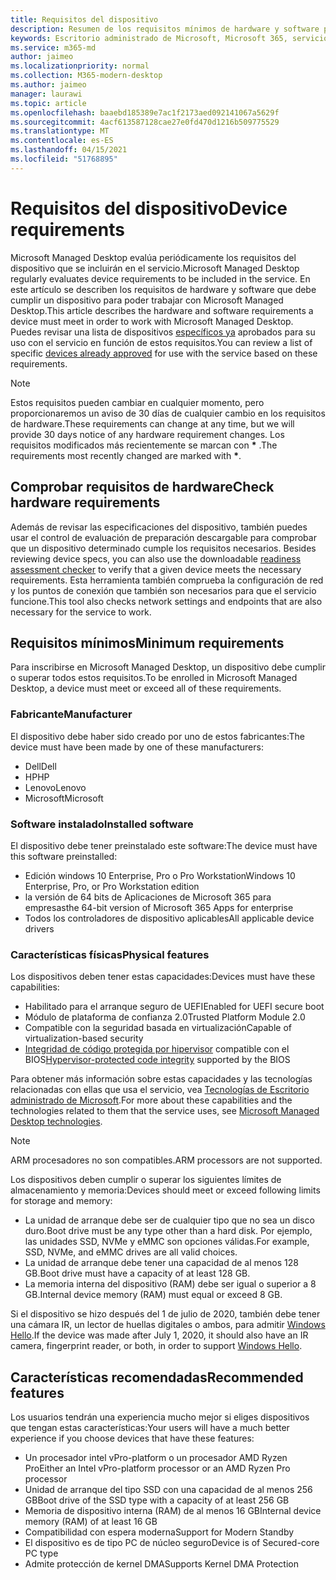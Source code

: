 ```yaml
---
title: Requisitos del dispositivo
description: Resumen de los requisitos mínimos de hardware y software para que los dispositivos funcionen con Microsoft Managed Desktop
keywords: Escritorio administrado de Microsoft, Microsoft 365, servicio, documentación
ms.service: m365-md
author: jaimeo
ms.localizationpriority: normal
ms.collection: M365-modern-desktop
ms.author: jaimeo
manager: laurawi
ms.topic: article
ms.openlocfilehash: baaebd185389e7ac1f2173aed092141067a5629f
ms.sourcegitcommit: 4acf613587128cae27e0fd470d1216b509775529
ms.translationtype: MT
ms.contentlocale: es-ES
ms.lasthandoff: 04/15/2021
ms.locfileid: "51768895"
---
```

# <a name="device-requirements"></a><span data-ttu-id="53d34-104">Requisitos del dispositivo</span><span class="sxs-lookup"><span data-stu-id="53d34-104">Device requirements</span></span>

<span data-ttu-id="53d34-105">Microsoft Managed Desktop evalúa periódicamente los requisitos del dispositivo que se incluirán en el servicio.</span><span class="sxs-lookup"><span data-stu-id="53d34-105">Microsoft Managed Desktop regularly evaluates device requirements to be included in the service.</span></span> <span data-ttu-id="53d34-106">En este artículo se describen los requisitos de hardware y software que debe cumplir un dispositivo para poder trabajar con Microsoft Managed Desktop.</span><span class="sxs-lookup"><span data-stu-id="53d34-106">This article describes the hardware and software requirements a device must meet in order to work with Microsoft Managed Desktop.</span></span> <span data-ttu-id="53d34-107">Puedes revisar una lista de dispositivos [específicos ya](device-list.md) aprobados para su uso con el servicio en función de estos requisitos.</span><span class="sxs-lookup"><span data-stu-id="53d34-107">You can review a list of specific [devices already approved](device-list.md) for use with the service based on these requirements.</span></span>

> [!NOTE]
> <span data-ttu-id="53d34-108">Estos requisitos pueden cambiar en cualquier momento, pero proporcionaremos un aviso de 30 días de cualquier cambio en los requisitos de hardware.</span><span class="sxs-lookup"><span data-stu-id="53d34-108">These requirements can change at any time, but we will provide 30 days notice of any hardware requirement changes.</span></span> <span data-ttu-id="53d34-109">Los requisitos modificados más recientemente se marcan con **\*** .</span><span class="sxs-lookup"><span data-stu-id="53d34-109">The requirements most recently changed are marked with **\***.</span></span> 

## <a name="check-hardware-requirements"></a><span data-ttu-id="53d34-110">Comprobar requisitos de hardware</span><span class="sxs-lookup"><span data-stu-id="53d34-110">Check hardware requirements</span></span>

<span data-ttu-id="53d34-111">Además de revisar las especificaciones del dispositivo, también puedes usar el control de evaluación de preparación descargable para comprobar que un dispositivo determinado cumple los requisitos necesarios. [](../get-ready/readiness-assessment-downloadable.md)</span><span class="sxs-lookup"><span data-stu-id="53d34-111">Besides reviewing device specs, you can also use the downloadable [readiness assessment checker](../get-ready/readiness-assessment-downloadable.md) to verify that a given device meets the necessary requirements.</span></span> <span data-ttu-id="53d34-112">Esta herramienta también comprueba la configuración de red y los puntos de conexión que también son necesarios para que el servicio funcione.</span><span class="sxs-lookup"><span data-stu-id="53d34-112">This tool also checks network settings and endpoints that are also necessary for the service to work.</span></span>

## <a name="minimum-requirements"></a><span data-ttu-id="53d34-113">Requisitos mínimos</span><span class="sxs-lookup"><span data-stu-id="53d34-113">Minimum requirements</span></span>

<span data-ttu-id="53d34-114">Para inscribirse en Microsoft Managed Desktop, un dispositivo debe cumplir o superar todos estos requisitos.</span><span class="sxs-lookup"><span data-stu-id="53d34-114">To be enrolled in Microsoft Managed Desktop, a device must meet or exceed all of these requirements.</span></span>

### <a name="manufacturer"></a><span data-ttu-id="53d34-115">Fabricante</span><span class="sxs-lookup"><span data-stu-id="53d34-115">Manufacturer</span></span>

<span data-ttu-id="53d34-116">El dispositivo debe haber sido creado por uno de estos fabricantes:</span><span class="sxs-lookup"><span data-stu-id="53d34-116">The device must have been made by one of these manufacturers:</span></span>

- <span data-ttu-id="53d34-117">Dell</span><span class="sxs-lookup"><span data-stu-id="53d34-117">Dell</span></span>
- <span data-ttu-id="53d34-118">HP</span><span class="sxs-lookup"><span data-stu-id="53d34-118">HP</span></span>
- <span data-ttu-id="53d34-119">Lenovo</span><span class="sxs-lookup"><span data-stu-id="53d34-119">Lenovo</span></span>
- <span data-ttu-id="53d34-120">Microsoft</span><span class="sxs-lookup"><span data-stu-id="53d34-120">Microsoft</span></span>


### <a name="installed-software"></a><span data-ttu-id="53d34-121">Software instalado</span><span class="sxs-lookup"><span data-stu-id="53d34-121">Installed software</span></span>

<span data-ttu-id="53d34-122">El dispositivo debe tener preinstalado este software:</span><span class="sxs-lookup"><span data-stu-id="53d34-122">The device must have this software preinstalled:</span></span>

- <span data-ttu-id="53d34-123">Edición windows 10 Enterprise, Pro o Pro Workstation</span><span class="sxs-lookup"><span data-stu-id="53d34-123">Windows 10 Enterprise, Pro, or Pro Workstation edition</span></span>
- <span data-ttu-id="53d34-124">la versión de 64 bits de Aplicaciones de Microsoft 365 para empresas</span><span class="sxs-lookup"><span data-stu-id="53d34-124">the 64-bit version of Microsoft 365 Apps for enterprise</span></span> 
- <span data-ttu-id="53d34-125">Todos los controladores de dispositivo aplicables</span><span class="sxs-lookup"><span data-stu-id="53d34-125">All applicable device drivers</span></span>


### <a name="physical-features"></a><span data-ttu-id="53d34-126">Características físicas</span><span class="sxs-lookup"><span data-stu-id="53d34-126">Physical features</span></span>

<span data-ttu-id="53d34-127">Los dispositivos deben tener estas capacidades:</span><span class="sxs-lookup"><span data-stu-id="53d34-127">Devices must have these capabilities:</span></span>

- <span data-ttu-id="53d34-128">Habilitado para el arranque seguro de UEFI</span><span class="sxs-lookup"><span data-stu-id="53d34-128">Enabled for UEFI secure boot</span></span> 
- <span data-ttu-id="53d34-129">Módulo de plataforma de confianza 2.0</span><span class="sxs-lookup"><span data-stu-id="53d34-129">Trusted Platform Module 2.0</span></span> 
- <span data-ttu-id="53d34-130">Compatible con la seguridad basada en virtualización</span><span class="sxs-lookup"><span data-stu-id="53d34-130">Capable of virtualization-based security</span></span> 
- <span data-ttu-id="53d34-131">[Integridad de código protegida por hipervisor](/windows-hardware/drivers/bringup/device-guard-and-credential-guard) compatible con el BIOS</span><span class="sxs-lookup"><span data-stu-id="53d34-131">[Hypervisor-protected code integrity](/windows-hardware/drivers/bringup/device-guard-and-credential-guard) supported by the BIOS</span></span>

<span data-ttu-id="53d34-132">Para obtener más información sobre estas capacidades y las tecnologías relacionadas con ellas que usa el servicio, vea [Tecnologías de Escritorio administrado de Microsoft](../intro/technologies.md).</span><span class="sxs-lookup"><span data-stu-id="53d34-132">For more about these capabilities and the technologies related to them that the service uses, see [Microsoft Managed Desktop technologies](../intro/technologies.md).</span></span>

> [!NOTE]
> <span data-ttu-id="53d34-133">ARM procesadores no son compatibles.</span><span class="sxs-lookup"><span data-stu-id="53d34-133">ARM processors are not supported.</span></span>

<span data-ttu-id="53d34-134">Los dispositivos deben cumplir o superar los siguientes límites de almacenamiento y memoria:</span><span class="sxs-lookup"><span data-stu-id="53d34-134">Devices should meet or exceed following limits for storage and memory:</span></span>

- <span data-ttu-id="53d34-135">La unidad de arranque debe ser de cualquier tipo que no sea un disco duro.</span><span class="sxs-lookup"><span data-stu-id="53d34-135">Boot drive must be any type other than a hard disk.</span></span> <span data-ttu-id="53d34-136">Por ejemplo, las unidades SSD, NVMe y eMMC son opciones válidas.</span><span class="sxs-lookup"><span data-stu-id="53d34-136">For example, SSD, NVMe, and eMMC drives are all valid choices.</span></span>
- <span data-ttu-id="53d34-137">La unidad de arranque debe tener una capacidad de al menos 128 GB.</span><span class="sxs-lookup"><span data-stu-id="53d34-137">Boot drive must have a capacity of at least 128 GB.</span></span>
- <span data-ttu-id="53d34-138">La memoria interna del dispositivo (RAM) debe ser igual o superior a 8 GB.</span><span class="sxs-lookup"><span data-stu-id="53d34-138">Internal device memory (RAM) must equal or exceed 8 GB.</span></span>

<span data-ttu-id="53d34-139">Si el dispositivo se hizo después del 1 de julio de 2020, también debe tener una cámara IR, un lector de huellas digitales o ambos, para admitir [Windows Hello](/windows-hardware/design/device-experiences/windows-hello-enhanced-sign-in-security).</span><span class="sxs-lookup"><span data-stu-id="53d34-139">If the device was made after July 1, 2020, it should also have an IR camera, fingerprint reader, or both, in order to support [Windows Hello](/windows-hardware/design/device-experiences/windows-hello-enhanced-sign-in-security).</span></span>

## <a name="recommended-features"></a><span data-ttu-id="53d34-140">Características recomendadas</span><span class="sxs-lookup"><span data-stu-id="53d34-140">Recommended features</span></span>

<span data-ttu-id="53d34-141">Los usuarios tendrán una experiencia mucho mejor si eliges dispositivos que tengan estas características:</span><span class="sxs-lookup"><span data-stu-id="53d34-141">Your users will have a much better experience if you choose devices that have these features:</span></span>

- <span data-ttu-id="53d34-142">Un procesador intel vPro-platform o un procesador AMD Ryzen Pro</span><span class="sxs-lookup"><span data-stu-id="53d34-142">Either an Intel vPro-platform processor or an AMD Ryzen Pro processor</span></span>
- <span data-ttu-id="53d34-143">Unidad de arranque del tipo SSD con una capacidad de al menos 256 GB</span><span class="sxs-lookup"><span data-stu-id="53d34-143">Boot drive of the SSD type with a capacity of at least 256 GB</span></span>
- <span data-ttu-id="53d34-144">Memoria de dispositivo interna (RAM) de al menos 16 GB</span><span class="sxs-lookup"><span data-stu-id="53d34-144">Internal device memory (RAM) of at least 16 GB</span></span>
- <span data-ttu-id="53d34-145">Compatibilidad con espera moderna</span><span class="sxs-lookup"><span data-stu-id="53d34-145">Support for Modern Standby</span></span>
- <span data-ttu-id="53d34-146">El dispositivo es de tipo PC de núcleo seguro</span><span class="sxs-lookup"><span data-stu-id="53d34-146">Device is of Secured-core PC type</span></span>
- <span data-ttu-id="53d34-147">Admite protección de kernel DMA</span><span class="sxs-lookup"><span data-stu-id="53d34-147">Supports Kernel DMA Protection</span></span>
